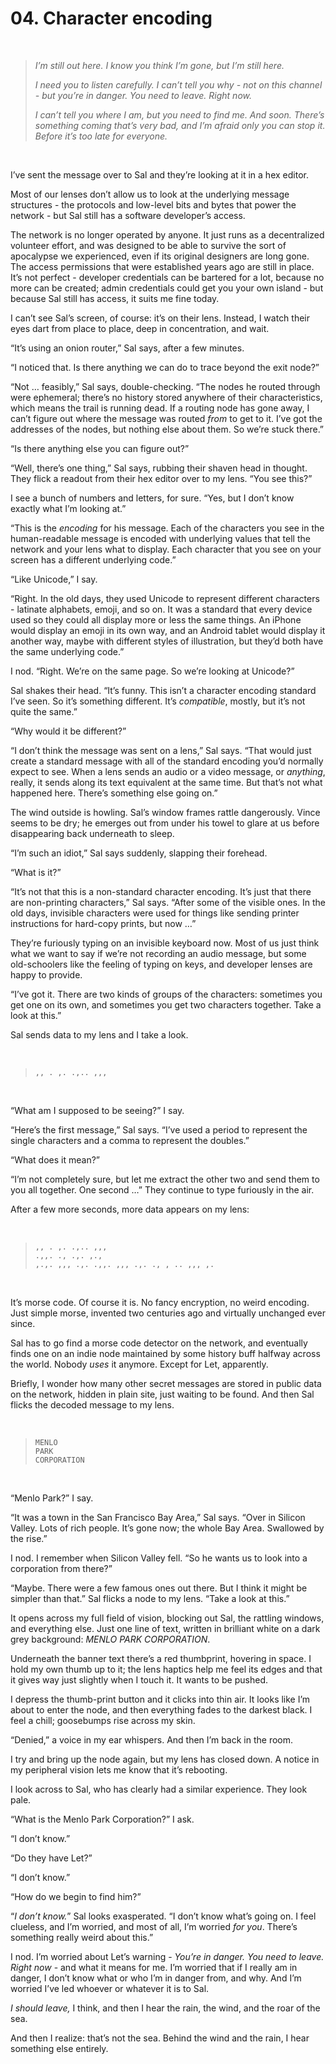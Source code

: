 # 04. Character encoding

&nbsp;

> *I’m still out here. I know you think I’m gone, but I’m still here.*
>
> *I need you to listen carefully. I can’t tell you why - not on this channel - but you’re in danger. You need to leave. Right now.*
>
> *I can’t tell you where I am, but you need to find me. And soon. There’s something coming that’s very bad, and I’m afraid only you can stop it. Before it’s too late for everyone.*

&nbsp;

I’ve sent the message over to Sal and they’re looking at it in a hex editor.

Most of our lenses don’t allow us to look at the underlying message structures - the protocols and low-level bits and bytes that power the network - but Sal still has a software developer’s access.

The network is no longer operated by anyone. It just runs as a  decentralized volunteer effort, and was designed to be able to survive the sort of apocalypse we experienced, even if its original designers are long gone. The access permissions that were established years ago are still in place. It’s not perfect - developer credentials can be bartered for a lot, because no more can be created; admin credentials could get you your own island - but because Sal still has access, it suits me fine today.

I can’t see Sal’s screen, of course: it’s on their lens. Instead, I watch their eyes dart from place to place, deep in concentration, and wait.

“It’s using an onion router,” Sal says, after a few minutes.

“I noticed that. Is there anything we can do to trace beyond the exit node?”

“Not … feasibly,” Sal says, double-checking. “The nodes he routed through were ephemeral; there’s no history stored anywhere of their characteristics, which means the trail is running dead. If a routing node has gone away, I can’t figure out where the message was routed *from* to get to it. I’ve got the addresses of the nodes, but nothing else about them. So we’re stuck there.”

“Is there anything else you can figure out?”

“Well, there’s one thing,” Sal says, rubbing their shaven head in thought. They flick a readout from their hex editor over to my lens. “You see this?”

I see a bunch of numbers and letters, for sure. “Yes, but I don’t know exactly what I’m looking at.”

“This is the *encoding* for his message. Each of the characters you see in the human-readable message is encoded with underlying values that tell the network and your lens what to display. Each character that you see on your screen has a different underlying code.”

“Like Unicode,” I say.

“Right. In the old days, they used Unicode to represent different characters - latinate alphabets, emoji, and so on. It was a standard that every device used so they could all display more or less the same things. An iPhone would display an emoji in its own way, and an Android tablet would display it another way, maybe with different styles of illustration, but they’d both have the same underlying code.”

I nod. “Right. We’re on the same page. So we’re looking at Unicode?”

Sal shakes their head. “It’s funny. This isn’t a character encoding standard I’ve seen. So it’s something different. It’s *compatible*, mostly, but it’s not quite the same.”

“Why would it be different?”

“I don’t think the message was sent on a lens,” Sal says. “That would just create a standard message with all of the standard encoding you’d normally expect to see. When a lens sends an audio or a video message, or *anything*, really, it sends along its text equivalent at the same time. But that’s not what happened here. There’s something else going on.”

The wind outside is howling. Sal’s window frames rattle dangerously. Vince seems to be dry; he emerges out from under his towel to glare at us before disappearing back underneath to sleep.

“I’m such an idiot,” Sal says suddenly, slapping their forehead.

“What is it?”

“It’s not that this is a non-standard character encoding. It’s just that there are non-printing characters,” Sal says. “After some of the visible ones. In the old days, invisible characters were used for things like sending printer instructions for hard-copy prints, but now …”

They’re furiously typing on an invisible keyboard now. Most of us just think what we want to say if we’re not recording an audio message, but some old-schoolers like the feeling of typing on keys, and developer lenses are happy to provide.

“I’ve got it. There are two kinds of groups of the characters: sometimes you get one on its own, and sometimes you get two characters together. Take a look at this.”

Sal sends data to my lens and I take a look.

&nbsp;

> `,, . ,. .,.. ,,,`<br />

&nbsp;

“What am I supposed to be seeing?” I say.

“Here’s the first message,” Sal says. “I’ve used a period to represent the single characters and a comma to represent the doubles.”

“What does it mean?”

“I’m not completely sure, but let me extract the other two and send them to you all together. One second …” They continue to type furiously in the air.

After a few more seconds, more data appears on my lens:

&nbsp;

> `,, . ,. .,.. ,,,`<br />
> `.,,. ., .,. ,.,`<br />
> `,.,. ,,, .,. .,,. ,,, .,. ., , .. ,,, ,.`

&nbsp;

It’s morse code. Of course it is. No fancy encryption, no weird encoding. Just simple morse, invented two centuries ago and virtually unchanged ever since.

Sal has to go find a morse code detector on the network, and eventually finds one on an indie node maintained by some history buff halfway across the world. Nobody *uses* it anymore. Except for Let, apparently.

Briefly, I wonder how many other secret messages are stored in public data on the network, hidden in plain site, just waiting to be found. And then Sal flicks the decoded message to my lens.

&nbsp;

> `MENLO`<br />
> `PARK`<br />
> `CORPORATION`

&nbsp;

“Menlo Park?” I say.

“It was a town in the San Francisco Bay Area,” Sal says. “Over in Silicon Valley. Lots of rich people. It’s gone now; the whole Bay Area. Swallowed by the rise.”

I nod. I remember when Silicon Valley fell. “So he wants us to look into a corporation from there?”

“Maybe. There were a few famous ones out there. But I think it might be simpler than that.” Sal flicks a node to my lens. “Take a look at this.”

It opens across my full field of vision, blocking out Sal, the rattling windows, and everything else. Just one line of text, written in brilliant white on a dark grey background: *MENLO PARK CORPORATION*.

Underneath the banner text there’s a red thumbprint, hovering in space. I hold my own thumb up to it; the lens haptics help me feel its edges and that it gives way just slightly when I touch it. It wants to be pushed.

I depress the thumb-print button and it clicks into thin air. It looks like I’m about to enter the node, and then everything fades to the darkest black. I feel a chill; goosebumps rise across my skin.

“Denied,” a voice in my ear whispers. And then I’m back in the room.

I try and bring up the node again, but my lens has closed down. A notice in my peripheral vision lets me know that it’s rebooting.

I look across to Sal, who has clearly had a similar experience. They look pale.

“What is the Menlo Park Corporation?” I ask.

“I don’t know.”

“Do they have Let?”

“I don’t know.”

“How do we begin to find him?”

“*I don’t know.*” Sal looks exasperated. “I don’t know what’s going on. I feel clueless, and I’m worried, and most of all, I’m worried *for you*. There’s something really weird about this.”

I nod. I’m worried about Let’s warning - *You’re in danger. You need to leave. Right now* - and what it means for me. I’m worried that if I really am in danger, I don’t know what or who I’m in danger from, and why. And I’m worried I’ve led whoever or whatever it is to Sal.

*I should leave,* I think, and then I hear the rain, the wind, and the roar of the sea.

And then I realize: that’s not the sea. Behind the wind and the rain, I hear something else entirely.